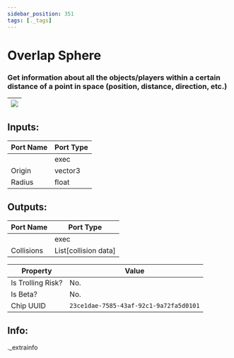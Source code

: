 ```yaml
---
sidebar_position: 351
tags: [._tags]
---
```


# Overlap Sphere


### Get information about all the objects/players within a certain distance of a point in space (position, distance, direction, etc.)

| ![](https://images-ext-2.discordapp.net/external/MPmIaQzlEPmgGWlgi-WxBBXt0Bjv_zWPkg1y1f_sy3s/https/www.recroomcircuits.com/image/circuit/absolute-value?width=206&height=108) |
|-----|

## Inputs:
| Port Name | Port Type |
|-----------|-----------|
|  | exec |
| Origin | vector3 |
| Radius | float |

## Outputs:
| Port Name | Port Type |
|-----------|-----------|
|  | exec |
| Collisions | List[collision data] | 

| Property  | Value |
|-------------------|-----------|
| Is Trolling Risk? | No. |
| Is Beta? | No. |
| Chip UUID | `23ce1dae-7585-43af-92c1-9a72fa5d0101` |

## Info:
._extrainfo